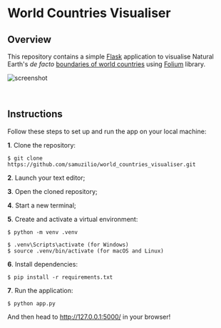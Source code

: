 # World Countries Visualiser
## Overview
This repository contains a simple [Flask](https://flask.palletsprojects.com/en/3.0.x/) application to visualise Natural Earth's *de facto* [boundaries of world countries](http://geojson.xyz/naturalearth-3.3.0/ne_50m_admin_0_countries.geojson) using [Folium](https://python-visualization.github.io/folium/latest/#) library.

![screenshot](https://github.com/samuzilio/world_countries_visualiser/assets/94171193/c305ca4b-417c-4de6-8ff2-aee1e2ab1ebf)

<br>

## Instructions
Follow these steps to set up and run the app on your local machine:

**1**. Clone the repository:
```
$ git clone https://github.com/samuzilio/world_countries_visualiser.git
```
**2**. Launch your text editor;

**3**. Open the cloned repository;

**4**. Start a new terminal;

**5**. Create and activate a virtual environment:
```
$ python -m venv .venv
```
```
$ .venv\Scripts\activate (for Windows)
$ source .venv/bin/activate (for macOS and Linux)
```
**6**. Install dependencies:
```
$ pip install -r requirements.txt
```
**7**. Run the application:
```
$ python app.py
```
And then head to http://127.0.0.1:5000/ in your browser!
